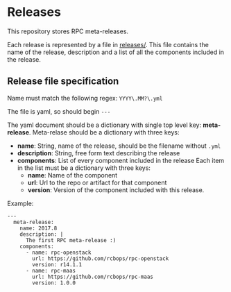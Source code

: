 # Releases
This repository stores RPC meta-releases.

Each release is represented by a file in [releases/](releases).
This file contains the name of the release, description and a list of all
the components included in the release.

## Release file specification
Name must match the following regex: `YYYY\.MM?\.yml`

The file is yaml, so should begin `---`

The yaml document should be a dictionary with single top level key: **meta-release**. Meta-relase should be a dictionary with three keys:
  * **name**: String, name of the release, should be the filename without `.yml`
  * **description**: String, free form text describing the release
  * **components**: List of every component included in the release
    Each item in the list must be a dictionary with three keys:
      * **name**: Name of the component
      * **url**: Url to the repo or artifact for that component
      * **version**: Version of the component included with this release.

Example:
```
---
  meta-release:
    name: 2017.8
    description: |
      The first RPC meta-release :)
    components:
      - name: rpc-openstack
        url: https://github.com/rcbops/rpc-openstack
        version: r14.1.1
      - name: rpc-maas
        url: https://github.com/rcbops/rpc-maas
        version: 1.0.0
```
